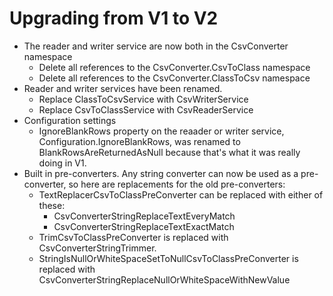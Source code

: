 # Upgrading from V1 to V2

- The reader and writer service are now both in the CsvConverter namespace
    - Delete all references to the CsvConverter.CsvToClass namespace 
    - Delete all references to the CsvConverter.ClassToCsv namespace 
- Reader and writer services have been renamed.
    - Replace ClassToCsvService with CsvWriterService
    - Replace CsvToClassService with CsvReaderService
- Configuration settings
    - IgnoreBlankRows property on the reaader or writer service,  Configuration.IgnoreBlankRows, was renamed to BlankRowsAreReturnedAsNull because that's what it was really doing in V1.
- Built in pre-converters.  Any string converter can now be used as a pre-converter, so here are replacements for the old pre-converters:
    - TextReplacerCsvToClassPreConverter can be replaced with either of these:
        - CsvConverterStringReplaceTextEveryMatch
        - CsvConverterStringReplaceTextExactMatch
    - TrimCsvToClassPreConverter is replaced with CsvConverterStringTrimmer.
    - StringIsNullOrWhiteSpaceSetToNullCsvToClassPreConverter is replaced with CsvConverterStringReplaceNullOrWhiteSpaceWithNewValue
